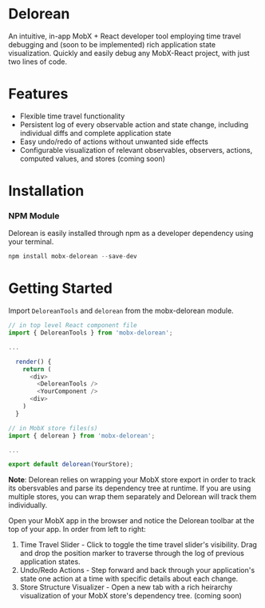 # Delorean
An intuitive, in-app MobX + React developer tool employing time travel debugging and (soon to be implemented) rich application state visualization. Quickly and easily debug any MobX-React project, with just two lines of code.

# Features
- Flexible time travel functionality
- Persistent log of every observable action and state change, including individual diffs and complete application state
- Easy undo/redo of actions without unwanted side effects
- Configurable visualization of relevant observables, observers, actions, computed values, and stores (coming soon)

# Installation

### NPM Module
Delorean is easily installed through npm as a developer dependency using your terminal.

```javascript
npm install mobx-delorean --save-dev
```

# Getting Started
Import `DeloreanTools` and `delorean` from the mobx-delorean module.

```javascript
// in top level React component file
import { DeloreanTools } from 'mobx-delorean';

...

  render() {
    return (
      <div>
        <DeloreanTools />
        <YourComponent />
      <div>
    )
  }
```

```javascript
// in MobX store files(s)
import { delorean } from 'mobx-delorean';

...

export default delorean(YourStore);
```

__Note__: Delorean relies on wrapping your MobX store export in order to track its obersvables and parse its dependency tree at runtime. If you are using multiple stores, you can wrap them separately and Delorean will track them individually.

Open your MobX app in the browser and notice the Delorean toolbar at the top of your app. In order from left to right:

1) Time Travel Slider - Click to toggle the time travel slider's visibility. Drag and drop the position marker to traverse through the log of previous application states.
2) Undo/Redo Actions - Step forward and back through your application's state one action at a time with specific details about each change.
3) Store Structure Visualizer - Open a new tab with a rich heirarchy visualization of your MobX store's dependency tree. (coming soon)